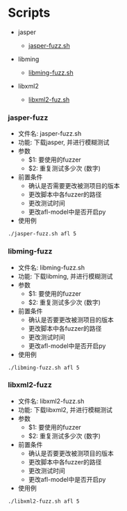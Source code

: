 # Scripts

- jasper
  - [jasper-fuzz.sh](#jasper-fuzz)

- libming
  - [libming-fuzz.sh](#libming-fuzz)

- libxml2
  - [libxml2-fuz.sh](#libxml2-fuzz)


### jasper-fuzz

- 文件名: jasper-fuzz.sh
- 功能: 下载jasper, 并进行模糊测试
- 参数
  - $1: 要使用的fuzzer
  - $2: 重复测试多少次 (数字)
- 前置条件
  - 确认是否需要更改被测项目的版本
  - 更改脚本中各fuzzer的路径
  - 更改测试时间
  - 更改afl-model中是否开启py
- 使用例
```shell
./jasper-fuzz.sh afl 5
```


### libming-fuzz

- 文件名: libming-fuzz.sh
- 功能: 下载libming, 并进行模糊测试
- 参数
  - $1: 要使用的fuzzer
  - $2: 重复测试多少次 (数字)
- 前置条件
  - 确认是否要更改被测项目的版本
  - 更改脚本中各fuzzer的路径
  - 更改测试时间
  - 更改afl-model中是否开启py
- 使用例
```shell
./libming-fuzz.sh afl 5
```


### libxml2-fuzz

- 文件名: libxml2-fuzz.sh
- 功能: 下载libxml2, 并进行模糊测试
- 参数
  - $1: 要使用的fuzzer
  - $2: 重复测试多少次 (数字)
- 前置条件
  - 确认是否要更改被测项目的版本
  - 更改脚本中各fuzzer的路径
  - 更改测试时间
  - 更改afl-model中是否开启py
- 使用例
```shell
./libxml2-fuzz.sh afl 5
```